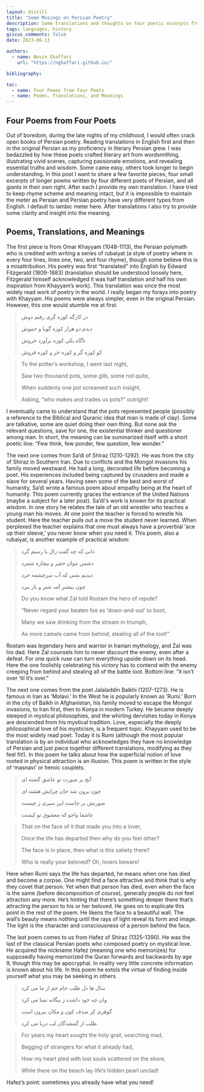 ```yaml
---
layout: distill
title: "Some Musings on Persian Poetry"
description: Some translations and thoughts on four poetic excerpts from four of the giants of Persian poetry
tags: languages, history
giscus_comments: false
date: 2023-06-13

authors:
  - name: Novin Ghaffari
    url: "https://nghaffari.github.io/"

bibliography: 

toc:
  - name: Four Poems from Four Poets
  - name: Poems, Translations, and Meanings
---
```


## Four Poems from Four Poets

Out of boredom, during the late nights of my childhood, I would often crack open books of Persian poetry. Reading translations in English first and then in the original Persian as my proficiency in literary Persian grew. I was bedazzled by how these poets crafted literary art from wordsmithing, illustrating vivid scenes, capturing passionate emotions, and revealing essential truths and wisdom. Some came easy, others took longer to begin understanding. In this post I want to share a few favorite pieces, four small excerpts of longer poems written by four different poets of Persian, and all giants in their own right. After each I provide my own translation. I have tried to keep rhyme scheme and meaning intact, but it is impossible to maintain the meter as Persian and Persian poetry have very different types from English. I default to iambic meter here. After translations I also try to provide some clarity and insight into the meaning.

## Poems, Translations, and Meanings

The first piece is from Omar Khayyam (1048-1113), the Persian polymath who is credited with writing a series of rubaiyat (a style of poetry where in every four lines, lines one, two, and four rhyme), though some believe this is a misattribution. His poetry was first “translated” into English by Edward Fitzgerald (1809-1883) (translation should be understood loosely here, Fitzgerald himself acknowledged it was half translation and half his own inspiration from Khayyam’s work). This translation was once the most widely read work of poetry in the world. I really began my forays into poetry with Khayyam. His poems were always simpler, even in the original Persian. However, this one would stumble me at first.

>در کارگه کوزه گری رفتم دوش
>
>دیدم دو هزار کوزه گویا و خموش
>
>ناگاه یکی کوزه برآورد خروش
>
>کو کوزه گر و کوزه خر و کوزه فروش

>To the potter’s workshop, I went last night,
>
>Saw two thousand pots, some glib, some not quite,
>
>When suddenly one pot screamed such insight,
>
>Asking, “who makes and trades us pots?” outright!

I eventually came to understand that the pots represented people (possibly a reference to the Biblical and Quranic idea that man is made of clay). Some are talkative, some are quiet doing their own thing. But none ask the relevant questions, save for one, the existential thinker and questioner among man. In short, the meaning can be summarized itself with a short poetic line: “Few think, few ponder, few question, few wonder.”

The next one comes from Sa’di of Shiraz (1210-1292). He was from the city of Shiraz in Southern Iran. Due to conflicts and the Mongol invasions his family moved westward. He had a long, decorated life before becoming a poet. His experiences included being captured by crusaders and made a slave for several years. Having seen some of the best and worst of humanity, Sa’di wrote a famous poem about empathy being at the heart of humanity. This poem currently graces the entrance of the United Nations (maybe a subject for a later post). Sa’di's work is known for its practical wisdom. In one story he relates the tale of an old wrestler who teaches a young man his moves. At one point the teacher is forced to wrestle his student. Here the teacher pulls out a move the student never learned. When perplexed the teacher explains that one must always have a proverbial ‘ace up their sleeve,’ you never know when you need it. This poem, also a rubaiyat, is another example of practical wisdom:

>دانی که چه گفت زال با رستم گرد
>
>دشمن نتوان حقیر و بیچاره شمرد
>
>دیدیم بسی که آب سرچشمه خرد
>
>چون بیشتر آمد شتر و بار ببرد

> Do you know what Zal told Rostam the hero of repute?
>
>“Never regard your beaten foe as ‘down-and-out’ to boot,
>
>Many we saw drinking from the stream in triumph,
>
>As more camels came from behind, stealing all of the loot!”

Rostam was legendary hero and warrior in Iranian mythology, and Zal was his dad. Here Zal counsels him to never discount the enemy, even after a defeat. For one quick ruse can turn everything upside down on its head. Here the one foolishly celebrating his victory has to contend with the enemy creeping from behind and stealing all of the battle loot. Bottom line: "it isn’t over ‘til it’s over."

The next one comes from the poet Jalaladdin Balkhi (1207-1273). He is famous in Iran as ‘Molavi.’ In the West he is popularly known as ‘Rumi.’ Born in the city of Balkh in Afghanistan, his family moved to escape the Mongol invasions, to Iran first, then to Konya in modern Turkey. He became deeply steeped in mystical philosophies, and the whirling dervishes today in Konya are descended from his mystical tradition. Love, especially the deeply philosophical love of his mysticism, is a frequent topic. Khayyam used to be the most widely read poet. Today it is Rumi (although the most popular translation is by an individual who acknowledges they have no knowledge of Persian and just piece together different translations, modifying as they feel fit!). In this poem he talks about how the superficial notion of love rooted in physical attraction is an illusion. This poem is written in the style of ‘masnavi’ or heroic couplets.

>آنچ بر صورت تو عاشق گشته ای
>
>چون برون شد جان چرایش هشته ای
>
>صورتش بر جاست این سیری ز چیست
>
>عاشقا واجو که معشوق تو کیست
>

>That on the face of it that made you into a lover,
>
>Once the life has departed then why do you feel other?
>
>The face is in place, then what is this satiety there?
>
>Who is really your beloved? Oh, lovers beware!
 
Here when Rumi says the life has departed, he means when one has died and become a corpse. One might find a face attractive and think that is why they covet that person. Yet when that person has died, even when the face is the same (before decomposition of course), generally people do not feel attraction any more. He’s hinting that there’s something deeper there that’s attracting the person to his or her beloved. He goes on to explicate this point in the rest of the poem. He likens the face to a beautiful wall. The wall’s beauty means nothing until the rays of light reveal its form and image. The light is the character and consciousness of a person behind the face.

The last poem comes to us from Hafez of Shiraz (1325-1390). He was the last of the classical Persian poets who composed poetry on mystical love. He acquired the nickname Hafez (meaning one who memorizes) for supposedly having memorized the Quran forwards and backwards by age 9, though this may be apocryphal. In reality very little concrete information is known about his life. In this poem he extols the virtue of finding inside yourself what you may be seeking in others.

>سال ها دل طلب جام جم از ما می کرد
>
>وان چه خود داشت ز بیگانه تمنا می کرد
>
>گوهری کز صدف کون و مکان بیرون است
>
>طلب از گمشدگان لب دریا می کرد

>For years my heart sought the holy grail, searching mad,
>
>Begging of strangers for what it already had,
>
>How my heart pled with lost souls scattered on the shore,
>
>While there on the beach lay life’s hidden pearl unclad!

Hafez’s point: sometimes you already have what you need!
